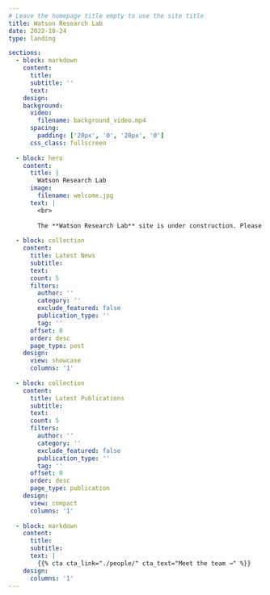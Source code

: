 ```yaml
---
# Leave the homepage title empty to use the site title
title: Watson Research Lab
date: 2022-10-24
type: landing

sections:
  - block: markdown
    content:
      title:
      subtitle: ''
      text: 
    design:
    background:
      video:
        filename: background_video.mp4
      spacing:
        padding: ['20px', '0', '20px', '0']
      css_class: fullscreen
      
  - block: hero
    content:
      title: |
        Watson Research Lab
      image:
        filename: welcome.jpg
      text: |
        <br>
        
        The **Watson Research Lab** site is under construction. Please check back soon.
  
  - block: collection
    content:
      title: Latest News
      subtitle:
      text:
      count: 5
      filters:
        author: ''
        category: ''
        exclude_featured: false
        publication_type: ''
        tag: ''
      offset: 0
      order: desc
      page_type: post
    design:
      view: showcase
      columns: '1'
      
  - block: collection
    content:
      title: Latest Publications
      subtitle:
      text:
      count: 5
      filters:
        author: ''
        category: ''
        exclude_featured: false
        publication_type: ''
        tag: ''
      offset: 0
      order: desc
      page_type: publication
    design:
      view: compact
      columns: '1'
  
  - block: markdown
    content:
      title:
      subtitle:
      text: |
        {{% cta cta_link="./people/" cta_text="Meet the team →" %}}
    design:
      columns: '1'
---
```

